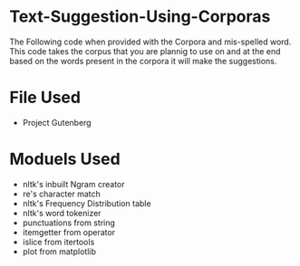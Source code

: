 # Text-Suggestion-Using-Corporas
The Following code when provided with the Corpora and mis-spelled word.
This code takes the corpus that you are plannig to use on and at the end based on the words present in the 
corpora it will make the suggestions.
# File Used 
* Project Gutenberg
# Moduels Used
* nltk's inbuilt Ngram creator
* re's character match
* nltk's Frequency Distribution table
* nltk's word tokenizer
* punctuations from string
* itemgetter from operator
* islice from itertools
* plot from matplotlib